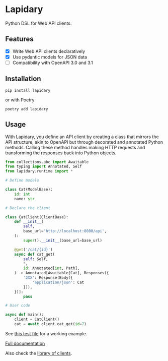 # Lapidary

Python DSL for Web API clients.

## Features

- [x] Write Web API clients declaratively
- [x] Use pydantic models for JSON data
- [ ] Compatibility with OpenAPI 3.0 and 3.1

## Installation

```console
pip install lapidary
```

or with Poetry

```console
poetry add lapidary
```

## Usage

With Lapidary, you define an API client by creating a class that mirrors the API structure, akin to OpenAPI but through
decorated and annotated Python methods. Calling these method handles making HTTP requests and transforming the responses
back into Python objects.

```python
from collections.abc import Awaitable
from typing import Annotated, Self
from lapidary.runtime import *

# Define models

class Cat(ModelBase):
    id: int
    name: str

# Declare the client

class CatClient(ClientBase):
    def __init__(
        self,
        base_url='http://localhost:8080/api',
    ):
        super().__init__(base_url=base_url)

    @get('/cat/{id}')
    async def cat_get(
        self: Self,
        *,
        id: Annotated[int, Path],
    ) -> Annotated[Awaitable[Cat], Responses({
        '2XX': Response(Body({
            'application/json': Cat
        })),
    })]:
        pass

# User code

async def main():
    client = CatClient()
    cat = await client.cat_get(id=7)
```

See [this test file](https://github.com/python-lapidary/lapidary/blob/develop/tests/test_client.py) for a working
example.

[Full documentation](https://lapidary.dev)

Also check the [library of clients](https://github.com/orgs/lapidary-library/repositories).
